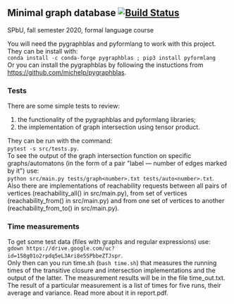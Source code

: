 ## Minimal graph database [![Build Status](https://travis-ci.org/AnzhelaSukhanova/Minimal_GDB.svg?branch=assignment1)](https://travis-ci.org/AnzhelaSukhanova/Minimal_GDB)
SPbU, fall semester 2020, formal language course

You will need the pygraphblas and pyformlang to work with this project. They can be install with:  
`conda install -c conda-forge pygraphblas ; pip3 install pyformlang`  
Or you can install the pygraphblas by following the instuctions from https://github.com/michelp/pygraphblas.

### Tests
There are some simple tests to review:
1) the functionality of the pygraphblas and pyformlang libraries;
2) the implementation of graph intersection using tensor product.  

They can be run with the command:  
`pytest -s src/tests.py`.  
To see the output of the graph intersection function on specific graphs/automatons (in the form of a pair "label — number of edges marked by it") use:  
`python src/main.py tests/graph<number>.txt tests/auto<number>.txt`.  
Also there are implementations of reachability requests between all pairs of vertices (reachability\_all() in src/main.py), from set of vertices (reachability\_from() in src/main.py) and from one set of vertices to another (reachability\_from\_to() in src/main.py).

### Time measurements
To get some test data (files with graphs and regular expressions) use:  
`gdown https://drive.google.com/uc?id=158g01o2rpdq5eL3Ari8e5SPbbeZTJspr`.  
Only then can you run time.sh (`bash time.sh`) that measures the running times of the transitive closure and intersection implementations and the output of the latter. The measurement results will be in the file time_out.txt. The result of a particular measurement is a list of times for five runs, their average and variance. Read more about it in report.pdf.

